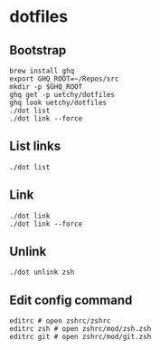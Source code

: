 # dotfiles

## Bootstrap

```console
brew install ghq
export GHQ_ROOT=~/Repos/src
mkdir -p $GHQ_ROOT
ghq get -p uetchy/dotfiles
ghq look uetchy/dotfiles
./dot list
./dot link --force
```

## List links

```console
./dot list
```

## Link

```console
./dot link
./dot link --force
```

## Unlink

```console
./dot unlink zsh
```

## Edit config command

```console
editrc # open zshrc/zshrc
editrc zsh # open zshrc/mod/zsh.zsh
editrc git # open zshrc/mod/git.zsh
```
